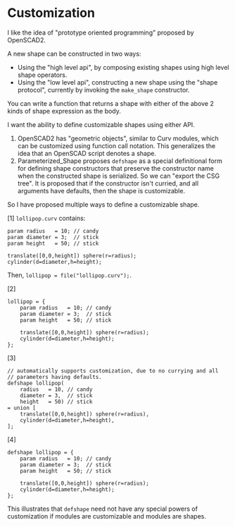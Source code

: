 # Customization

I like the idea of "prototype oriented programming" proposed by OpenSCAD2.

A new shape can be constructed in two ways:
 * Using the "high level api", by composing existing shapes using high level
   shape operators.
 * Using the "low level api", constructing a new shape using the "shape
   protocol", currently by invoking the `make_shape` constructor.

You can write a function that returns a shape with either of the above
2 kinds of shape expression as the body.

I want the ability to define customizable shapes using either API.

 1. OpenSCAD2 has "geometric objects", similar to Curv modules,
    which can be customized using function call notation.
    This generalizes the idea that an OpenSCAD script denotes a shape.
 2. Parameterized_Shape proposes `defshape` as a special definitional form
    for defining shape constructors that preserve the constructor name when
    the constructed shape is serialized. So we can "export the CSG tree".
    It is proposed that if the constructor isn't curried, and all arguments
    have defaults, then the shape is customizable.

So I have proposed multiple ways to define a customizable shape.

[1] `lollipop.curv` contains:
```
param radius   = 10; // candy
param diameter = 3;  // stick
param height   = 50; // stick

translate([0,0,height]) sphere(r=radius);
cylinder(d=diameter,h=height);
```
Then, `lollipop = file("lollipop.curv");`.

[2]
```
lollipop = {
    param radius   = 10; // candy
    param diameter = 3;  // stick
    param height   = 50; // stick

    translate([0,0,height]) sphere(r=radius);
    cylinder(d=diameter,h=height);
};
```

[3]
```
// automatically supports customization, due to no currying and all
// parameters having defaults.
defshape lollipop(
    radius   = 10, // candy
    diameter = 3,  // stick
    height   = 50) // stick
= union [
    translate([0,0,height]) sphere(r=radius),
    cylinder(d=diameter,h=height),
];
```

[4]
```
defshape lollipop = {
    param radius   = 10; // candy
    param diameter = 3;  // stick
    param height   = 50; // stick

    translate([0,0,height]) sphere(r=radius);
    cylinder(d=diameter,h=height);
};
```
This illustrates that `defshape` need not have any special powers of
customization if modules are customizable and modules are shapes.
